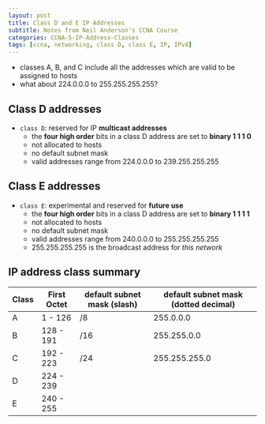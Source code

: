 ```yaml
--- 
layout: post 
title: Class D and E IP Addresses
subtitle: Notes from Neil Anderson's CCNA Course
categories: CCNA-5-IP-Address-Classes
tags: [ccna, networking, class D, class E, IP, IPv4]
---
```


- classes A, B, and C include all the addresses which are valid to be assigned to hosts
- what about 224.0.0.0 to 255.255.255.255?

## Class D addresses

- `class D`: reserved for IP **multicast addresses**
    - the **four high order** bits in a class D address are set to **binary 1 1 1 0**
    - not allocated to hosts
    - no default subnet mask
    - valid addresses range from 224.0.0.0 to 239.255.255.255
 
 ## Class E addresses

- `class E`: experimental and reserved for **future use**
    - the **four high order** bits in a class D address are set to **binary 1 1 1 1**
    - not allocated to hosts
    - no default subnet mask
    - valid addresses range from 240.0.0.0 to 255.255.255.255
    - 255.255.255.255 is the broadcast address for *this network*
 

## IP address class summary

| Class | First Octet | default subnet mask (slash) | default subnet mask (dotted decimal) |
| --- | --- | --- | --- |
| A | 1 - 126 | /8 | 255.0.0.0 |
| B | 128 - 191 | /16 | 255.255.0.0 |
| C | 192 - 223 | /24 | 255.255.255.0 |
| D | 224 - 239 |  |   |
| E | 240 - 255 |   |   |


